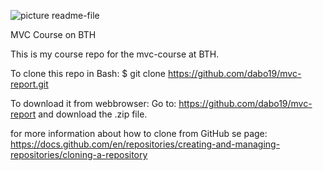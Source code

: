 ![picture readme-file](https://github.com/dabo19/mvc-report/blob/main/img/php.jpg?raw=true)

MVC Course on BTH

This is my course repo for the mvc-course at BTH.

To clone this repo in Bash:
$ git clone https://github.com/dabo19/mvc-report.git

To download it from webbrowser:
Go to: https://github.com/dabo19/mvc-report and download the .zip file.

for more information about how to clone from GitHub se page:
https://docs.github.com/en/repositories/creating-and-managing-repositories/cloning-a-repository
